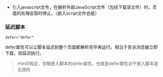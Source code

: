 - 引入javascript文件，在解析外部JavaScript文件（包括下载该文件）时，页面的处理会暂时停止。（嵌入script文件也是）

### 延迟脚本

`defer="defer"`

defer属性可以让脚本延迟到整个页面都解析完毕再运行。相当于告诉浏览器立即下载，但延迟执行。

> Html5规定，忽略嵌入脚本的defer属性，也就是defer属性对于嵌入脚本是无效的


